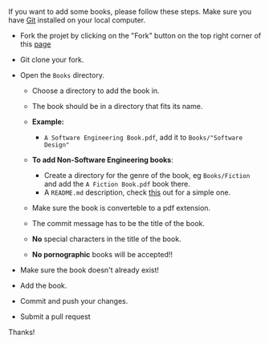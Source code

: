 If you want to add some books, please follow these steps. Make sure you have [Git](https://git-scm.com/) installed on your local computer.

- Fork the projet by clicking on the "Fork" button on the top right corner of this [page](https://github.com/Tafara-N/Library/)
- Git clone your fork.
- Open the `Books` directory.
    - Choose a directory to add the book in.

    - The book should be in a directory that fits its name.

    - **Example:**
        - `A Software Engineering Book.pdf`, add it to `Books/"Software Design"`

    - **To add Non-Software Engineering books**:
        - Create a directory for the genre of the book, eg `Books/Fiction` and add the `A Fiction Book.pdf` book there.
        - A `README.md` description, check [this](Books/Vim/README.md) out for a simple one.

    - Make sure the book is converteble to a pdf extension.
    - The commit message has to be the title of the book.
    - **No** special characters in the title of the book.
    - **No pornographic** books will be accepted!!

- Make sure the book doesn't already exist!
- Add the book.
- Commit and push your changes.
- Submit a pull request

Thanks!
